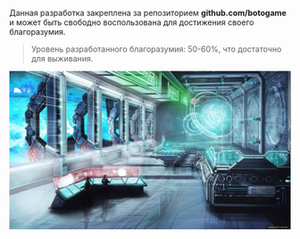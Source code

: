 Данная разработка закреплена за репозиторием <b>github.com/botogame</b> и может быть свободно воспользована для достижения своего благоразумия.

> Уровень разработанного благоразумия: 50-60%, что достаточно для выживания.

![](./Картинки/laboratoriya.jpg)